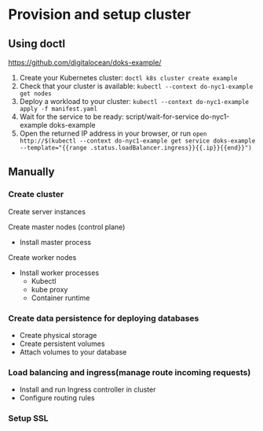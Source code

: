 # Provision and setup cluster

## Using doctl
https://github.com/digitalocean/doks-example/


1. Create your Kubernetes cluster: `doctl k8s cluster create example`
2. Check that your cluster is available: `kubectl --context do-nyc1-example get nodes`
3. Deploy a workload to your cluster: `kubectl --context do-nyc1-example apply -f manifest.yaml`
4. Wait for the service to be ready: script/wait-for-service do-nyc1-example doks-example
5. Open the returned IP address in your browser, or run `open http://$(kubectl --context do-nyc1-example get service doks-example --template="{{range .status.loadBalancer.ingress}}{{.ip}}{{end}}")`

## Manually

### Create cluster

Create server instances

Create master nodes (control plane)
- Install master process

Create worker nodes
- Install worker processes
  - Kubectl
  - kube proxy
  - Container runtime

### Create data persistence for deploying databases

- Create physical storage
- Create persistent volumes
- Attach volumes to your database

### Load balancing and ingress(manage route incoming requests)

- Install and run Ingress controller in cluster
- Configure routing rules

### Setup SSL
